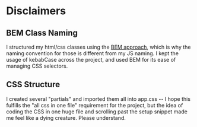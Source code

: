 # Disclaimers

## BEM Class Naming

I structured my html/css classes using the [BEM approach](http://getbem.com/naming/), which is why the naming convention for those is different from my JS naming. I kept the usage of kebabCase across the project, and used BEM for its ease of managing CSS selectors.

## CSS Structure

I created several "partials" and imported them all into app.css -- I hope this fulfills the "all css in one file" requirement for the project, but the idea of coding the CSS in one huge file and scrolling past the setup snippet made me feel like a dying creature. Please understand.

